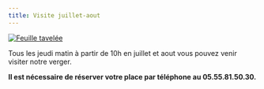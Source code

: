 ```yaml
---
title: Visite juillet-aout 
---
```


<div class="image-container">
    <a class="thumbnail" href="{{ site.baseurl }}/assets/images/visite/visite.jpg"><img src="{{ site.baseurl }}/assets/images/visite/visite-vignette.jpg" alt="Feuille tavelée" /></a>
</div>

Tous les jeudi matin à partir de 10h en juillet et aout vous pouvez venir visiter notre verger.

**Il est nécessaire de réserver votre place par téléphone au 05.55.81.50.30.**
